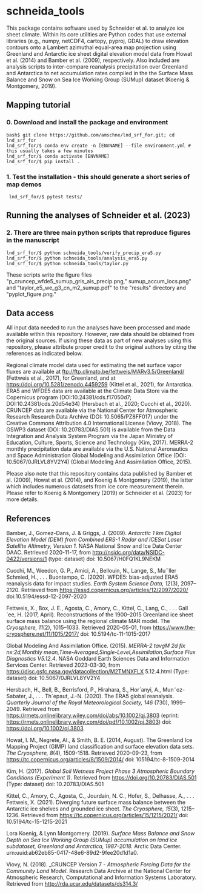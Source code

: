 # schneida_tools

This package contains software used by Schneider et al. to analyze ice sheet 
climate. Within its core utilities are Python codes that use external libraries
(e.g., numpy, netCDF4, cartopy, pyproj, GDAL) to draw elevation
contours onto a Lambert azimuthal equal-area map projection using Greenland
and Antarctic ice sheet digital elevation model data from Howat et al. (2014)
and Bamber et al. (2009), respectively. Also included are analysis scripts
to inter-compare reanalysis precipitation over Greenland and Antarctica to
net accumulation rates compiled in the the Surface Mass Balance and Snow on Sea 
Ice Working Group (SUMup) dataset (Koenig & Montgomery, 2019).

## Mapping tutorial

### 0. Download and install the package and environment
	bash$ git clone https://github.com/amschne/lnd_srf_for.git; cd lnd_srf_for
	lnd_srf_for/$ conda env create -n [ENVNAME] --file environment.yml # this usually takes a few minutes
	lnd_srf_for/$ conda activate [ENVNAME]
	lnd_srf_for/$ pip install .

### 1. Test the installation - this should generate a short series of map demos
	 lnd_srf_for/$ pytest tests/

## Running the analyses of Schneider et al. (2023)

### 2. There are three main python scripts that reproduce figures in the manuscript
	lnd_srf_for/$ python schneida_tools/verify_precip_era5.py
	lnd_srf_for/$ python schneida_tools/analysis_era5.py
	lnd_srf_for/$ python schneida_tools/taylor.py

These scripts write the figure files  "p_cruncep_wfde5_sumup_gris_ais_precip.png," sumup_accum_locs.png" and "taylor_e5_we_g3_cn_m2_sumup.pdf" to the "results" directory and "pyplot_figure.png."

## Data access
All input data needed to run the analyses have been processed and made 
available within this repository. However, raw data should be obtained from the
original sources. If using these data as part of new analyses
using this repository, please attribute proper credit to the original
authors by citing the references as indicated below.

Regional climate model data used for estimating the net surface vapor fluxes 
are available at ftp://ftp.climato.be/fettweis/MARv3.5/Greenland/ 
(Fettweis et al., 2017), for Greenland, and at 
https://doi.org/10.5281/zenodo.4459259 (Kittel et al., 2021), for Antarctica. 
ERA5 and WFDE5 data are available at the Climate Data Store via the Copernicus 
program (DOI:10.24381/cds.f17050d7; DOI:10.24381/cds.20d54e34)
(Hersbach et al., 2020; Cucchi et al., 2020). CRUNCEP data are available via 
the National Center for Atmospheric Research Research Data Archive (DOI: 
10.5065/PZ8FF017) under the Creative Commons Attribution 4.0 International 
License (Viovy, 2018). The GSWP3 dataset (DOI: 10.20783/DIAS.501) is available 
from the Data Integration and Analysis System Program via the Japan Ministry of 
Education, Culture, Sports, Science and Technology (Kim, 2017). MERRA-2 monthly 
precipitation data are available via the U.S. National Aeronautics and Space 
Administration Global Modeling and Assimilation Office (DOI: 
10.5067/0JRLVL8YV2Y4) (Global Modeling And Assimilation Office, 2015).

Please also note that this repository contains data published by Bamber et al.
(2009), Howat et al. (2014), and Koenig & Montgomery (2019), the latter
which includes numerous datasets from ice core measurement therein. Please 
refer to Koenig & Montgomery (2019) or Schneider et al. (2023) for more details.

## References

Bamber, J., Gomez-Dans, J. & Griggs, J. (2009). _Antarctic 1 km Digital Elevation Model (DEM) from Combined ERS-1 Radar and ICESat Laser Satellite Altimetry, Version 1._ NASA National Snow and Ice Data Center DAAC. Retrieved 2020-11-17, from http://nsidc.org/data/NSIDC-0422/versions/1 (type: dataset) doi: 10.5067/H0FQ1KL9NEKM

Cucchi, M., Weedon, G. P., Amici, A., Bellouin, N., Lange, S., Mu¨ller Schmied, H., . . . Buontempo, C.	(2020).	WFDE5: bias-adjusted ERA5 reanalysis data for impact studies.	_Earth System Science Data, 12_(3), 2097–2120.	Retrieved from https://essd.copernicus.org/articles/12/2097/2020/ doi:10.5194/essd-12-2097-2020

Fettweis, X., Box, J. E., Agosta, C., Amory, C., Kittel, C., Lang, C., . . . Gall´ee, H. (2017, April).	Reconstructions of the 1900–2015 Greenland ice sheet surface mass balance using the regional climate MAR model. The _Cryosphere, 11_(2), 1015–1033.	Retrieved 2020-05-01, from https://www.the-cryosphere.net/11/1015/2017/ doi: 10.5194/tc-11-1015-2017

Global Modeling And Assimilation Office. (2015). _MERRA-2 tavgM 2d flx nx:2d,Monthly mean,Time-Averaged,Single-Level,Assimilation,Surface Flux Diagnostics V5.12.4_. NASA Goddard Earth Sciences Data and Information Services Center.	Retrieved 2023-03-30, from https://disc.gsfc.nasa.gov/datacollection/M2TMNXFLX 5.12.4.html (Type: dataset) doi: 10.5067/0JRLVL8YV2Y4

Hersbach, H., Bell, B., Berrisford, P., Hirahara, S., Hor´anyi, A., Mun˜oz-Sabater, J., . . . Th´epaut, J.-N. (2020). The ERA5 global reanalysis.	_Quarterly Journal of the Royal Meteorological Society, 146_ (730), 1999–2049.	Retrieved from https://rmets.onlinelibrary.wiley.com/doi/abs/10.1002/qj.3803 (eprint: https://rmets.onlinelibrary.wiley.com/doi/pdf/10.1002/qj.3803)	doi: https://doi.org/10.1002/qj.3803

Howat, I. M., Negrete, Al., & Smith, B. E. (2014, August). The Greenland Ice Mapping Project (GIMP) land classification and surface elevation data sets. _The Cryosphere, 8_(4), 1509-1518. Retrieved 2020-09-23, from https://tc.copernicus.org/articles/8/1509/2014/ doi: 105194/tc-8-1509-2014

Kim, H. (2017). _Global Soil Wetness Project Phase 3 Atmospheric Boundary Conditions (Experiment 1)_. Retrieved from https://doi.org/10.20783/DIAS.501 (Type: dataset) doi: 10.20783/DIAS.501

Kittel, C., Amory, C., Agosta, C., Jourdain, N. C., Hofer, S., Delhasse, A., . . . Fettweis, X. (2021). Diverging future surface mass balance between the Antarctic ice shelves and grounded ice sheet. _The Cryosphere, 15_(3), 1215–1236.	Retrieved from https://tc.copernicus.org/articles/15/1215/2021/ doi: 10.5194/tc-15-1215-2021

Lora Koenig, & Lynn Montgomery. (2019). _Surface Mass Balance and Snow Depth on Sea Ice Working Group (SUMup) accumulation on land ice subdataset, Greenland and Antarctica, 1987-2018._ Arctic Data Center. urn:uuid:ab62eb85-0417-48e6-89d2-9fee20d1d1a0.

Viovy, N. (2018). _CRUNCEP Version 7 - _Atmospheric Forcing Data for the Community Land Model_.	Research Data Archive at the National Center for Atmospheric Research, Computational and Information Systems Laboratory. Retrieved from http://rda.ucar.edu/datasets/ds314.3/